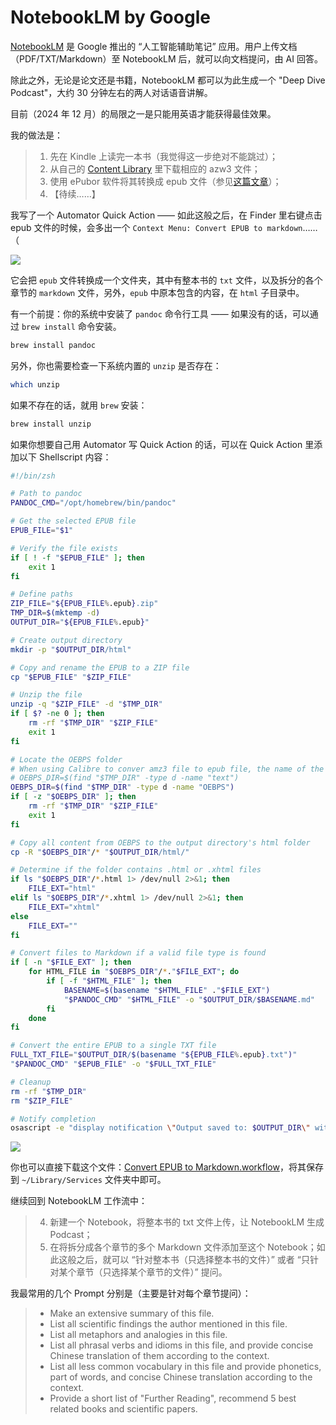 # NotebookLM by Google

[NotebookLM](https://notebooklm.google.com) 是 Google 推出的 “人工智能辅助笔记” 应用。用户上传文档（PDF/TXT/Markdown）至 NotebookLM 后，就可以向文档提问，由 AI 回答。

除此之外，无论是论文还是书籍，NotebookLM 都可以为此生成一个 "Deep Dive Podcast"，大约 30 分钟左右的两人对话语音讲解。

目前（2024 年 12 月）的局限之一是只能用英语才能获得最佳效果。

我的做法是：

> 1. 先在 Kindle 上读完一本书（我觉得这一步绝对不能跳过）；
> 2. 从自己的 [Content Library](https://www.amazon.com/hz/mycd/digital-console/contentlist/booksAll/dateDsc/) 里下载相应的 azw3 文件；
> 3. 使用 ePubor 软件将其转换成 epub 文件（参见[这篇文章](kindle.md)）；
> 4. 【待续……】

我写了一个 Automator Quick Action —— 如此这般之后，在 Finder 里右键点击 epub 文件的时候，会多出一个 `Context Menu: Convert EPUB to markdown`……（

![](images/quickaction-context-menu.png)

它会把 `epub` 文件转换成一个文件夹，其中有整本书的 `txt` 文件，以及拆分的各个章节的 `markdown` 文件，另外，`epub` 中原本包含的内容，在 `html` 子目录中。

有一个前提：你的系统中安装了 `pandoc` 命令行工具 —— 如果没有的话，可以通过 `brew install` 命令安装。

```bash
brew install pandoc
```

另外，你也需要检查一下系统内置的 `unzip` 是否存在：

```bash
which unzip
```

如果不存在的话，就用 `brew` 安装：

```bash
brew install unzip
```

如果你想要自己用 Automator 写 Quick Action 的话，可以在 Quick Action 里添加以下 Shellscript 内容：

``` bash
#!/bin/zsh

# Path to pandoc
PANDOC_CMD="/opt/homebrew/bin/pandoc"

# Get the selected EPUB file
EPUB_FILE="$1"

# Verify the file exists
if [ ! -f "$EPUB_FILE" ]; then
    exit 1
fi

# Define paths
ZIP_FILE="${EPUB_FILE%.epub}.zip"
TMP_DIR=$(mktemp -d)
OUTPUT_DIR="${EPUB_FILE%.epub}"

# Create output directory
mkdir -p "$OUTPUT_DIR/html"

# Copy and rename the EPUB to a ZIP file
cp "$EPUB_FILE" "$ZIP_FILE"

# Unzip the file
unzip -q "$ZIP_FILE" -d "$TMP_DIR"
if [ $? -ne 0 ]; then
    rm -rf "$TMP_DIR" "$ZIP_FILE"
    exit 1
fi

# Locate the OEBPS folder
# When using Calibre to conver amz3 file to epub file, the name of the folder is "text". Thus, use the following line instead.
# OEBPS_DIR=$(find "$TMP_DIR" -type d -name "text")
OEBPS_DIR=$(find "$TMP_DIR" -type d -name "OEBPS")
if [ -z "$OEBPS_DIR" ]; then
    rm -rf "$TMP_DIR" "$ZIP_FILE"
    exit 1
fi

# Copy all content from OEBPS to the output directory's html folder
cp -R "$OEBPS_DIR"/* "$OUTPUT_DIR/html/"

# Determine if the folder contains .html or .xhtml files
if ls "$OEBPS_DIR"/*.html 1> /dev/null 2>&1; then
    FILE_EXT="html"
elif ls "$OEBPS_DIR"/*.xhtml 1> /dev/null 2>&1; then
    FILE_EXT="xhtml"
else
    FILE_EXT=""
fi

# Convert files to Markdown if a valid file type is found
if [ -n "$FILE_EXT" ]; then
    for HTML_FILE in "$OEBPS_DIR"/*."$FILE_EXT"; do
        if [ -f "$HTML_FILE" ]; then
            BASENAME=$(basename "$HTML_FILE" ."$FILE_EXT")
            "$PANDOC_CMD" "$HTML_FILE" -o "$OUTPUT_DIR/$BASENAME.md"
        fi
    done
fi

# Convert the entire EPUB to a single TXT file
FULL_TXT_FILE="$OUTPUT_DIR/$(basename "${EPUB_FILE%.epub}.txt")"
"$PANDOC_CMD" "$EPUB_FILE" -o "$FULL_TXT_FILE"

# Cleanup
rm -rf "$TMP_DIR"
rm "$ZIP_FILE"

# Notify completion
osascript -e "display notification \"Output saved to: $OUTPUT_DIR\" with title \"EPUB Processor\""
```

![](images/quickaction-script.png)

你也可以直接下载这个文件：[Convert EPUB to Markdown.workflow](https://raw.githubusercontent.com/xiaolai/apple-computer-literacy/main/files/Convert%20EPUB%20to%20Markdown.zip)，将其保存到 `~/Library/Services` 文件夹中即可。

继续回到 NotebookLM 工作流中：

> 4. 新建一个 Notebook，将整本书的 txt 文件上传，让 NotebookLM 生成 Podcast；
> 5. 在将拆分成各个章节的多个 Markdown 文件添加至这个 Notebook；如此这般之后，就可以 “针对整本书（只选择整本书的文件）” 或者 “只针对某个章节（只选择某个章节的文件）” 提问。

我最常用的几个 Prompt 分别是（主要是针对每个章节提问）：

> * Make an extensive summary of this file.
> * List all scientific findings the author mentioned in this file.
> * List all metaphors and analogies in this file.
> * List all phrasal verbs and idioms in this file, and provide concise Chinese translation of them according to the context.
> * List all less common vocabulary in this file and provide phonetics, part of words, and concise Chinese translation according to the context.
> * Provide a short list of "Further Reading", recommend 5 best related books and scientific papers.
